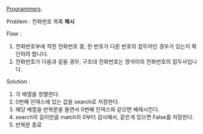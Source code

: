 [Programmers](https://programmers.co.kr/learn/courses/30/lessons/42577). 

Problem : 전화번호 목록 **해시**

Flow :

1. 전화번호부에 적힌 전화번호 중, 한 번호가 다른 번호의 접두어인 경우가 있는지 확인하려 합니다.
2. 전화번호가 다음과 같을 경우, 구조대 전화번호는 영석이의 전화번호의 접두사입니다.



Solution :

1. 각 배열을 정렬한다.
2. 0번째 인덱스에 있는 값을 search로 저장한다.
3. 해당 배열을 반복문을 돌면서 0번째 인덱스와 같으면 배제시킨다.
4. search의 길이만큼 match의 0부터 검사해서, 같은게 있으면 False를 저장한다.
5. 반복문 종료
